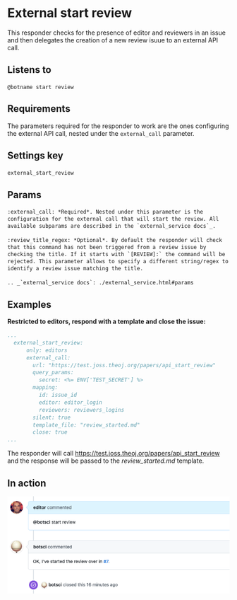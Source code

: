 External start review
=====================

This responder checks for the presence of editor and reviewers in an issue and then delegates the creation of a new review isuue to an external API call.

## Listens to

```
@botname start review
```

## Requirements

The parameters required for the responder to work are the ones configuring the external API call, nested under the `external_call` parameter.


## Settings key

`external_start_review`

## Params

```eval_rst
:external_call: *Required*. Nested under this parameter is the configuration for the external call that will start the review. All available subparams are described in the `external_service docs`_.

:review_title_regex: *Optional*. By default the responder will check that this command has not been triggered from a review issue by checking the title. If it starts with `[REVIEW]:` the command will be rejected. This parameter allows to specify a different string/regex to identify a review issue matching the title.

.. _`external_service docs`: ./external_service.html#params

```


## Examples

**Restricted to editors, respond with a template and close the issue:**
```yaml
...
  external_start_review:
      only: editors
      external_call:
        url: "https://test.joss.theoj.org/papers/api_start_review"
        query_params:
          secret: <%= ENV['TEST_SECRET'] %>
        mapping:
          id: issue_id
          editor: editor_login
          reviewers: reviewers_logins
        silent: true
        template_file: "review_started.md"
        close: true
...
```

The responder will call https://test.joss.theoj.org/papers/api_start_review and the response will be passed to the _review_started.md_ template.

## In action

![](../images/responders/external_start_review.png "External start review responder in action")

